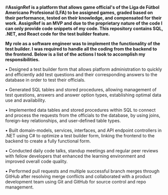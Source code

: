 #**AssignRef is a platform that allows game official's of the Liga de Fútbol Americano Profesional (LFA) to be assigned games, graded based on their performance, tested on their knowledge, and compensated for their work. AssignRef is an MVP and due to the proprietary nature of the code I can only provide code snippets of my code. This repository contains SQL, .NET, and React code for the test builder feature.**

**My role as a software engineer was to implement the functionality of the test builder. I was required to handle all the coding from the backend to the frontend. Below is a list of the actions I took to accomplish my responsibilities.**

• Designed a test builder form that allows platform administration to quickly and efficiently add
test questions and their corresponding answers to the database in order to test their officials.

• Generated SQL tables and stored procedures, allowing management of test questions, answers
and answer option types, establishing optimal data use and availability.

• Implemented data tables and stored procedures within SQL to connect and process the
requests from the officials to the database, by using joins, foreign-key relationships, and user-defined table types.

• Built domain-models, services, interfaces, and API endpoint controllers in .NET using C# to
optimize a test builder form, linking the frontend to the backend to create a fully functional
form.

• Conducted daily code talks, standup meetings and regular peer reviews with fellow developers
that enhanced the learning environment and improved overall code quality.

• Performed pull requests and multiple successful branch merges through GitHub after
resolving merge conflicts and collaborated with a product development team using Git and
GitHub for source control and repo management.
